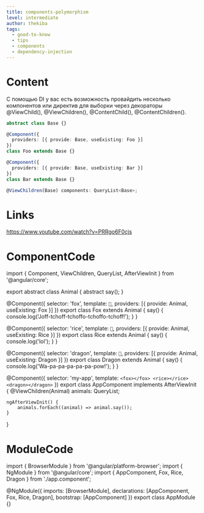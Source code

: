 ```yaml
---
title: components-polymorphism
level: intermediate
author: thekiba
tags:
  - good-to-know
  - tips
  - components
  - dependency-injection
---
```


# Content
С помощью DI у вас есть возможность провайдить несколько компонентов или директив для выборки через декораторы @ViewChild(), @ViewChildren(), @ContentChild(), @ContentChildren().

```typescript
abstract class Base {}

@Component({
  providers: [{ provide: Base, useExisting: Foo }]
})
class Foo extends Base {}

@Component({
  providers: [{ provide: Base, useExisting: Bar }]
})
class Bar extends Base {}
```

```typescript
@ViewChildren(Base) components: QueryList<Base>;
```

# Links
https://www.youtube.com/watch?v=PRRgo6F0cjs

# ComponentCode
import { Component, ViewChildren, QueryList, AfterViewInit } from '@angular/core';

export abstract class Animal {
    abstract say();
}

@Component({
  selector: 'fox',
  template: `🦊`,
  providers: [{ provide: Animal, useExisting: Fox }]
})
export class Fox extends Animal {
    say() {
        console.log('Joff-tchoff-tchoffo-tchoffo-tchoff!');
    }
}

@Component({
  selector: 'rice',
  template: `🍚`,
  providers: [{ provide: Animal, useExisting: Rice }]
})
export class Rice extends Animal {
    say() {
        console.log('lol');
    }
}

@Component({
  selector: 'dragon',
  template: `🐉`,
  providers: [{ provide: Animal, useExisting: Dragon }]
})
export class Dragon extends Animal {
    say() {
        console.log('Wa-pa-pa-pa-pa-pa-pow!');
    }
}

@Component({
    selector: 'my-app',
    template: `
        <fox></fox>
        <rice></rice>
        <dragon></dragon>
    `
})
export class AppComponent implements AfterViewInit {
    @ViewChildren(Animal) animals: QueryList<Animal>;

    ngAfterViewInit() {
        animals.forEach((animal) => animal.say());
    }
}

# ModuleCode
import { BrowserModule } from '@angular/platform-browser';
import { NgModule } from '@angular/core';
import { AppComponent, Fox, Rice, Dragon } from './app.component';

@NgModule({
  imports: [BrowserModule],
  declarations: [AppComponent, Fox, Rice, Dragon],
  bootstrap: [AppComponent]
})
export class AppModule {}